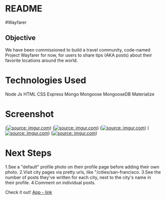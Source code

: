 # README

#Wayfarer

## Objective
We have been commissioned to build a travel community, code-named Project Wayfarer for now, for users to share tips (AKA posts) about their favorite locations around the world.

# Technologies Used
Node Js
HTML
CSS
Express
Mongo
Mongoose
MongooseDB
Materialize

# Screenshot
(<a href="https://imgur.com/SIRNcHA"><img src="https://i.imgur.com/SIRNcHA.png" title="source: imgur.com" /></a>)
(<a href="https://imgur.com/FyDWzTu"><img src="https://i.imgur.com/FyDWzTu.png" title="source: imgur.com" /></a>)
(<a href="https://imgur.com/zhHrFl2"><img src="https://i.imgur.com/zhHrFl2.png" title="source: imgur.com" /></a>)
(<a href="https://imgur.com/ZVr8zPV"><img src="https://i.imgur.com/ZVr8zPV.png" title="source: imgur.com" /></a>)
(<a href="https://imgur.com/7MEHh53"><img src="https://i.imgur.com/7MEHh53.png" title="source: imgur.com" /></a>)


# Next Steps
1.See a "default" profile photo on their profile page before adding their own photo.
2.Visit city pages via pretty urls, like "/cities/san-francisco.
3.See the number of posts they've written for each city, next to the city's name in their profile.
4.Comment on individual posts.

Check it out!
[App - link](https://polar-peak-85776.herokuapp.com/)

